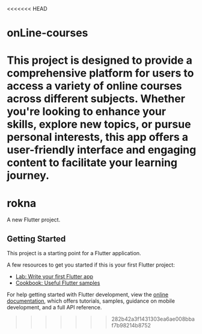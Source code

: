 <<<<<<< HEAD
# onLine-courses
This project is designed to provide a comprehensive platform for users to access a variety of online courses across different subjects. Whether you're looking to enhance your skills, explore new topics, or pursue personal interests, this app offers a user-friendly interface and engaging content to facilitate your learning journey.
=======
# rokna

A new Flutter project.

## Getting Started

This project is a starting point for a Flutter application.

A few resources to get you started if this is your first Flutter project:

- [Lab: Write your first Flutter app](https://docs.flutter.dev/get-started/codelab)
- [Cookbook: Useful Flutter samples](https://docs.flutter.dev/cookbook)

For help getting started with Flutter development, view the
[online documentation](https://docs.flutter.dev/), which offers tutorials,
samples, guidance on mobile development, and a full API reference.
>>>>>>> 282b42a3f1431303ea6ae008bbaf7b98214b8752
